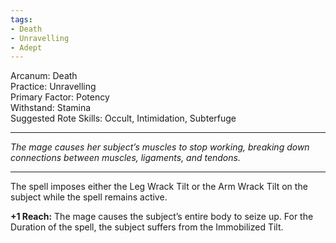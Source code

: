 ```yaml
---
tags:
- Death
- Unravelling
- Adept
---
```


Arcanum: Death\
Practice: Unravelling\
Primary Factor: Potency\
Withstand: Stamina\
Suggested Rote Skills: Occult, Intimidation, Subterfuge

---

_The mage causes her subject’s muscles to stop working, breaking down connections between muscles, ligaments, and tendons._

---

The spell imposes either the Leg Wrack Tilt or the Arm Wrack Tilt on the subject while the spell remains active.

**+1 Reach:** The mage causes the subject’s entire body to seize up. For the Duration of the spell, the subject suffers from the Immobilized Tilt.